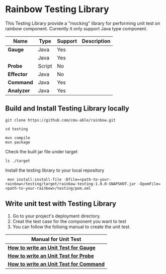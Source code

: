 # Rainbow Testing Library 
This Testing Library provide a "mocking" library for performing unit test on rainbow component. 
Currently it only support Java type component. 

| Name         | Type   | Support | Description |
| ------------ | ------ | ------- | ----------- |
| **Gauge**    | Java   | Yes     |             |
|              | Java   | Yes     |             |
| **Probe**    | Script | No      |             |
| **Effector** | Java   | No      |             |
| **Command**  | Java   | Yes     |             |
| **Analyzer** | Java   | Yes     |             |

## Build and Install Testing Library locally

```
git clone https://github.com/cmu-able/rainbow.git
```
```
cd testing
```
```
mvn compile
mvn package
```
Check the built jar file under target
```
ls ./target
```
Install the testing library to your local repository
```
 mvn install:install-file -Dfile=<path-to-your-rainbow>/testing/target/rainbow-testing-1.0.0-SNAPSHOT.jar -DpomFile=<path-to-your-rainbow>/testing/pom.xml
```

## Write unit test with Testing Library
1. Go to your project's deployment directory. 
2. Creat the test case for the component you want to test
3. You can follow the folloing manual to create the unit test. 

| Manual for Unit Test                          |
| --------------------------------------------- |
| **[How to write an Unit Test for Gauge]()**   |
| **[How to write an Unit Test for Probe]()**   |
| **[How to write an Unit Test for Command]()** |







